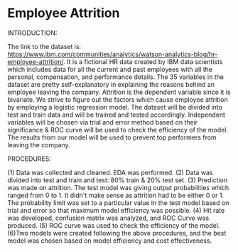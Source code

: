 # Employee Attrition

INTRODUCTION:


The link to the dataset is: 
https://www.ibm.com/communities/analytics/watson-analytics-blog/hr-employee-attrition/. 
It is a fictional HR data created by IBM data scientists which includes data for all the current and past employees with all the personal, compensation, and performance details. The 35 variables in the dataset are pretty self-explanatory in explaining the reasons behind an employee leaving the company. Attrition is the dependent variable since it is bivariate. We strive to figure out the factors which cause employee attrition by employing a logistic regression model. The dataset will be divided into test and train data and will be trained and tested accordingly. Independent variables will be chosen via trial and error method based on their significance & ROC curve will be used to check the efficiency of the model. The results from our model will be used to prevent top performers from leaving the company.

PROCEDURES:


(1) Data was collected and cleaned. EDA was performed.
(2) Data was divided into test and train and test: 80% train & 20% test set.
(3) Prediction was made on attrition. The test model was giving output probabilities which ranged from 0 to 1. It didn't make sense as attrition had to be either 0 or 1. The probability limit was set to a particular value in the test model based on trial and error so that maximum model efficiency was possible.
(4) Hit rate was developed, confusion matrix was analyzed, and ROC Curve was produced.
(5) ROC curve was used to check the efficiency of the model.
(6)Two models were created following the above procedures, and the best model was chosen based on model efficiency and cost effectiveness.

